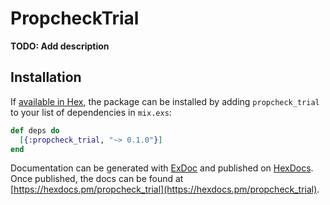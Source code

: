 # PropcheckTrial

**TODO: Add description**

## Installation

If [available in Hex](https://hex.pm/docs/publish), the package can be installed
by adding `propcheck_trial` to your list of dependencies in `mix.exs`:

```elixir
def deps do
  [{:propcheck_trial, "~> 0.1.0"}]
end
```

Documentation can be generated with [ExDoc](https://github.com/elixir-lang/ex_doc)
and published on [HexDocs](https://hexdocs.pm). Once published, the docs can
be found at [https://hexdocs.pm/propcheck_trial](https://hexdocs.pm/propcheck_trial).

